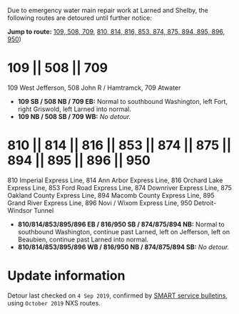 Due to emergency water main repair work at Larned and Shelby, the following routes are detoured until further notice:

**Jump to route:** [109, 508, 709](#109--508--709), [810, 814, 816, 853, 874, 875, 894, 895, 896, 950](#810--814--816--853--874--875--894--895--896--950))

# 109 || 508 || 709
109 West Jefferson, 508 John R / Hamtramck, 709 Atwater

* **109 SB / 508 NB / 709 EB:** Normal to southbound Washington, left Fort, right Griswold, left Larned into normal.
* **109 NB / 508 SB / 709 WB:** *No detour.*

# 810 || 814 || 816 || 853 || 874 || 875 || 894 || 895 || 896 || 950
810 Imperial Express Line, 814 Ann Arbor Express Line, 816 Orchard Lake Express Line, 853 Ford Road Express Line, 874 Downriver Express Line, 875 Oakland County Express Line, 894 Macomb County Express Line, 895 Grand River Express Line, 896 Novi / Wixom Express Line, 950 Detroit-Windsor Tunnel

* **810/814/853/895/896 EB / 816/950 SB / 874/875/894 NB:** Normal to southbound Washington, continue past Larned, left on Jefferson, left on Beaubien, continue past Larned into normal.
* **810/814/853/895/896 WB / 816/950 NB / 874/875/894 SB:** *No detour.*

# Update information
Detour last checked on `4 Sep 2019`, confirmed by [SMART service bulletins](http://www.smartbus.org/Schedules/Service-Bulletins), using `October 2019` NXS routes.
